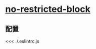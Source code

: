 
# [no-restricted-block](https://eslint.vuejs.org/rules/no-restricted-block.html)

## 配置

<<< ./.eslintrc.js
        